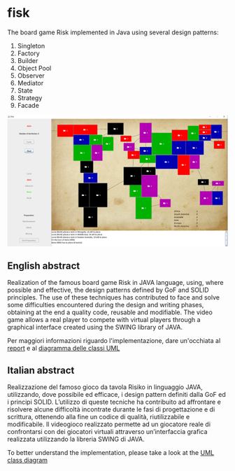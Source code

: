 # fisk

The board game Risk implemented in Java using several design patterns:

1. Singleton
2. Factory
3. Builder
4. Object Pool
5. Observer
6. Mediator
7. State
8. Strategy
9. Facade

<img width="800" alt="Risk Board" src="img/board.png">

## English abstract

Realization of the famous board game Risk in JAVA language, using, where
possible and effective, the design patterns defined by GoF and SOLID principles.
The use of these techniques has contributed to face and solve some difficulties
encountered during the design and writing phases, obtaining at the end a quality
code, reusable and modifiable. The video game allows a real player to compete
with virtual players through a graphical interface created using the SWING
library of JAVA.

Per maggiori informazioni riguardo l'implementazione, dare un'occhiata al
[report](/doc/italian_project_report.pdf) e al
[diagramma delle classi UML](/img/diagrams/uml.svg)

## Italian abstract

Realizzazione del famoso gioco da tavola Risiko in linguaggio JAVA, utilizzando,
dove possibile ed efficace, i design pattern definiti dalla GoF ed i principi
SOLID. L’utilizzo di queste tecniche ha contribuito ad affrontare e risolvere
alcune difficoltà incontrate durante le fasi di progettazione e di scrittura,
ottenendo alla fine un codice di qualità, riutilizzabile e modificabile. Il
videogioco realizzato permette ad un giocatore reale di confrontarsi con dei
giocatori virtuali attraverso un’interfaccia grafica realizzata utilizzando la
libreria SWING di JAVA.

To better understand the implementation, please take a look at the
[UML class diagram](/img/diagrams/uml.svg)
